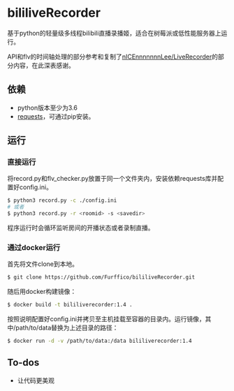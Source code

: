 # bililiveRecorder

基于python的轻量级多线程bilibili直播录播姬，适合在树莓派或低性能服务器上运行。

API和flv的时间轴处理的部分参考和复制了[nICEnnnnnnnLee/LiveRecorder](https://github.com/nICEnnnnnnnLee/LiveRecorder)的部分内容，在此深表感谢。

## 依赖
- python版本至少为3.6
- [requests](https://github.com/psf/requests)，可通过pip安装。

## 运行
### 直接运行
将record.py和flv_checker.py放置于同一个文件夹内，安装依赖requests库并配置好config.ini。
```bash
$ python3 record.py -c ./config.ini
# 或者
$ python3 record.py -r <roomid> -s <savedir>
```
程序运行时会循环监听房间的开播状态或者录制直播。

### 通过docker运行
首先将文件clone到本地。
```bash
$ git clone https://github.com/Furffico/bililiveRecorder.git
```

随后用docker构建镜像：
``` bash
$ docker build -t bililiverecorder:1.4 .
```

按照说明配置好config.ini并拷贝至主机挂载至容器的目录内。运行镜像，其中/path/to/data替换为上述目录的路径：
``` bash
$ docker run -d -v /path/to/data:/data bililiverecorder:1.4
```

## To-dos
- 让代码更美观
